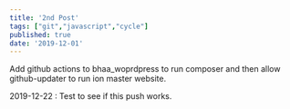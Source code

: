 ```yaml
---
title: '2nd Post'
tags: ["git","javascript","cycle"]
published: true
date: '2019-12-01'
---
```


Add github actions to bhaa_woprdpress to run composer and then allow github-updater to run ion master website.

2019-12-22 : Test to see if this push works.
